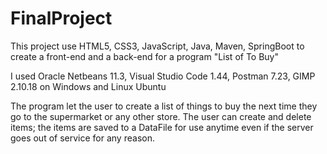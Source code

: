 # FinalProject

This project use HTML5, CSS3, JavaScript, Java, Maven, SpringBoot to create a front-end and a back-end for a program
"List of To Buy"

I used Oracle Netbeans 11.3, Visual Studio Code 1.44, Postman 7.23, GIMP 2.10.18 on Windows and Linux Ubuntu

The program let the user to create a list of things to buy the next time they go to the supermarket or any other store. 
The user can create and delete items; the items are saved to a DataFile for use anytime 
even if the server goes out of service for any reason. 

